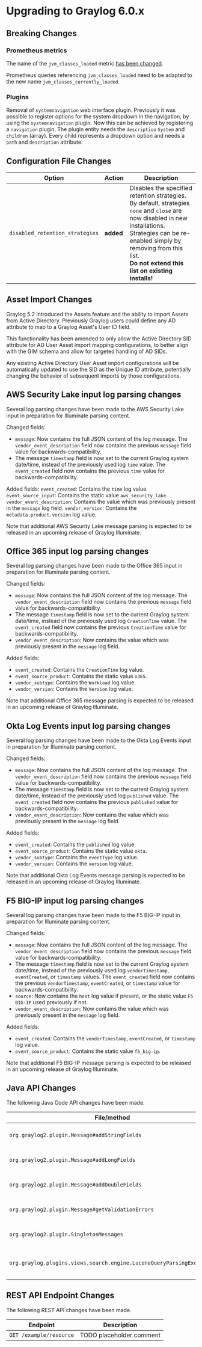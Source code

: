 Upgrading to Graylog 6.0.x
==========================

## Breaking Changes

### Prometheus metrics

The name of the `jvm_classes_loaded` metric [has been changed](https://github.com/prometheus/client_java/pull/681).

Prometheus queries referencing `jvm_classes_loaded` need to be adapted to
the new name `jvm_classes_currently_loaded`.

### Plugins

Removal of `systemnavigation` web interface plugin. Previously it was possible to register options for the
system dropdown in the navigation, by using the `systemnavigation` plugin.
Now this can be achieved by registering a `navigation` plugin.
The plugin entity needs the `description` `System` and `children` (array).
Every child represents a dropdown option and needs a `path` and `description` attribute.

## Configuration File Changes
| Option                                         | Action    | Description                                                                                                                                                                                                                                             |
|------------------------------------------------|-----------|---------------------------------------------------------------------------------------------------------------------------------------------------------------------------------------------------------------------------------------------------------|
| `disabled_retention_strategies`  | **added** | Disables the specified retention strategies. By default, strategies `none` and `close` are now disabled in new installations.<br/>Strategies can be re-enabled simply by removing from this list.<br/>**Do not extend this list on existing installs!** |


## Asset Import Changes

Graylog 5.2 introduced the Assets feature and the ability to import Assets from Active Directory.
Previously Graylog users could define any AD attribute to map to a Graylog Asset's User ID field.

This functionality has been amended to only allow the Active Directory SID attribute for AD User Asset import mapping configurations,
to better align with the GIM schema and allow for targeted handling of AD SIDs.

Any existing Active Directory User Asset import configurations will be automatically updated to use the SID as the Unique ID attribute, potentially changing the behavior of subsequent imports by those configurations.

## AWS Security Lake input log parsing changes

Several log parsing changes have been made to the AWS Security Lake input in preparation for Illuminate parsing content.

Changed fields:
- `message`: Now contains the full JSON content of the log message. The `vendor_event_description` field now contains the previous `message` field value for backwards-compatibility. 
- The message `timestamp` field is now set to the current Graylog system date/time, instead of the previously used log `time` value. The `event_created` field now contains the previous `time` value for backwards-compatibility.

Added fields:
`event_created`: Contains the `time` log value.
`event_source_input`: Contains the static value `aws_security_lake`.
`vendor_event_description`: Contains the value which was previously present in the `message` log field.
`vendor_version`: Contains the `metadata.product.version` log value.

Note that additional AWS Security Lake message parsing is expected to be released in an upcoming release of Graylog Illuminate.

## Office 365 input log parsing changes

Several log parsing changes have been made to the Office 365 input in preparation for Illuminate parsing content.

Changed fields:
- `message`: Now contains the full JSON content of the log message. The `vendor_event_description` field now contains the previous `message` field value for backwards-compatibility. 
- The message `timestamp` field is now set to the current Graylog system date/time, instead of the previously used log `CreationTime` value. The `event_created` field now contains the previous `CreationTime` value for backwards-compatibility.
- `vendor_event_description`: Now contains the value which was previously present in the `message` log field.

Added fields:
- `event_created`: Contains the `CreationTime` log value.
- `event_source_product`: Contains the static value `o365`.
- `vendor_subtype`: Contains the `Workload` log value.
- `vendor_version`: Contains the `Version` log value.

Note that additional Office 365 message parsing is expected to be released in an upcoming release of Graylog Illuminate.

## Okta Log Events input log parsing changes

Several log parsing changes have been made to the Okta Log Events input in preparation for Illuminate parsing content.

Changed fields:
- `message`: Now contains the full JSON content of the log message. The `vendor_event_description` field now contains the previous `message` field value for backwards-compatibility. 
- The message `timestamp` field is now set to the current Graylog system date/time, instead of the previously used log `published` value. The `event_created` field now contains the previous `published` value for backwards-compatibility.
- `vendor_event_description`: Now contains the value which was previously present in the `message` log field.

Added fields:
- `event_created`: Contains the `published` log value.
- `event_source_product`: Contains the static value `okta`.
- `vendor_subtype`: Contains the `eventType` log value.
- `vendor_version`: Contains the `version` log value.

Note that additional Okta Log Events message parsing is expected to be released in an upcoming release of Graylog Illuminate.

## F5 BIG-IP input log parsing changes

Several log parsing changes have been made to the F5 BIG-IP input in preparation for Illuminate parsing content. 

Changed fields:
- `message`: Now contains the full JSON content of the log message. The `vendor_event_description` field now contains the previous `message` field value for backwards-compatibility.
- The message `timestamp` field is now set to the current Graylog system date/time, instead of the previously used log `vendorTimestamp`, `eventCreated`, or `timestamp` values. The `event_created` field now contains the previous `vendorTimestamp`, `eventCreated`, or `timestamp` value for backwards-compatibility.
- `source`: Now contains the `host` log value if present, or the static value `F5 BIG-IP` used previously if not.
- `vendor_event_description`: Now contains the value which was previously present in the `message` log field.

Added fields:
- `event_created`: Contains the `vendorTimestamp`, `eventCreated`, or `timestamp` log value.
- `event_source_product`: Contains the static value `f5_big-ip`.

Note that additional F5 BIG-IP message parsing is expected to be released in an upcoming release of Graylog Illuminate.

## Java API Changes

The following Java Code API changes have been made.

| File/method                                       | Description                    |
|---------------------------------------------------|--------------------------------|
| `org.graylog2.plugin.Message#addStringFields`     | Deprecated method removed      |
| `org.graylog2.plugin.Message#addLongFields`       | Deprecated method removed      |
| `org.graylog2.plugin.Message#addDoubleFields`     | Deprecated method removed      |
| `org.graylog2.plugin.Message#getValidationErrors` | Deprecated method removed      |
| `org.graylog2.plugin.SingletonMessages` | Unused class removed     |
| `org.graylog.plugins.views.search.engine.LuceneQueryParsingException`        | Unused exception class removed |


## REST API Endpoint Changes

The following REST API changes have been made.

| Endpoint                | Description              |
|-------------------------|--------------------------|
| `GET /example/resource` | TODO placeholder comment |
